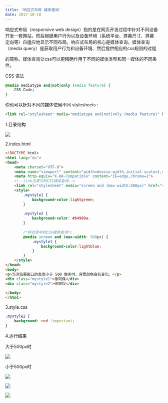 ```yaml
---
title: '响应式布局 媒体查询'
date: 2017-10-18
---   
```

响应式布局（responsive web design）指的是在网页开发过程中针对不同设备  
开发一套网站，然后根据用户行为以及设备环境（系统平台、屏幕尺寸、屏幕  
定向等）自适应地显示不同布局。响应式布局的核心是媒体查询。媒体查询  
（media query）是获取用户行为和设备环境、然后提供相应的css规则的过程  

的简称。媒体查询让css可以更精确作用于不同的媒体类型和同一媒体的不同条件。

CSS 语法

```css
@media mediatype and|not|only (media feature) {
    CSS-Code;
}
```
  
你也可以针对不同的媒体使用不同 stylesheets :
```html
<link rel="stylesheet" media="mediatype and|not|only (media feature)" href="mystylesheet.css">
```
  

1.目录结构

![](https://img-blog.csdn.net/20171018134656221?watermark/2/text/aHR0cDovL2Jsb2cuY3Nkbi5uZXQveHV0b25nYmFv/font/5a6L5L2T/fontsize/400/fill/I0JBQkFCMA/dissolve/70/gravity/Center)

2.index.html

```html
<!DOCTYPE html>  
<html lang="en">  
<head>  
    <meta charset="UTF-8">  
    <meta name="viewport" content="width=device-width,initial-scale=1,maximum-scale=1,user-scalable=0,viewport-fit=cover">
    <meta http-equiv="X-UA-Compatible" content="IE=edge,chrome=1">
    <!--link元素中的CSS媒体查询-->  
    <link rel="stylesheet" media="screen and (max-width:500px)" href="style.css">  
    <style>  
        .mystyle1 {  
            background-color:lightgreen;  
        }  
  
        .mystyle2 {  
            background-color: #64989a;  
        }  
  
        /*样式表中的CSS媒体查询*/  
        @media screen and (max-width: 500px) {  
            .mystyle1 {  
                background-color:lightblue;  
            }  
        }  
    </style>  
</head>  
<body>  
<p>当浏览器窗口的宽度小于 500 像素时，背景颜色会有变化。</p>  
<div class="mystyle1">徐同保</div>  
<div class="mystyle2">徐同保</div>  
  
</body>  
</html> 
```
  
  
3.style.css
```css
.mystyle2 {
    background: red !important;
}
```
  
4.运行结果  

大于500px时

![](https://img-blog.csdn.net/20171018134838789?watermark/2/text/aHR0cDovL2Jsb2cuY3Nkbi5uZXQveHV0b25nYmFv/font/5a6L5L2T/fontsize/400/fill/I0JBQkFCMA/dissolve/70/gravity/Center)

小于500px时

![](https://img-blog.csdn.net/20171018134911270?watermark/2/text/aHR0cDovL2Jsb2cuY3Nkbi5uZXQveHV0b25nYmFv/font/5a6L5L2T/fontsize/400/fill/I0JBQkFCMA/dissolve/70/gravity/Center)

![](https://img-blog.csdn.net/20171018134948661?watermark/2/text/aHR0cDovL2Jsb2cuY3Nkbi5uZXQveHV0b25nYmFv/font/5a6L5L2T/fontsize/400/fill/I0JBQkFCMA/dissolve/70/gravity/Center)

![](https://img-blog.csdn.net/20171018135236480?watermark/2/text/aHR0cDovL2Jsb2cuY3Nkbi5uZXQveHV0b25nYmFv/font/5a6L5L2T/fontsize/400/fill/I0JBQkFCMA/dissolve/70/gravity/Center)